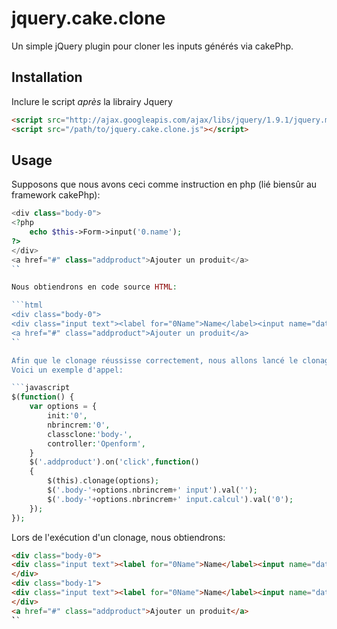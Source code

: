 # jquery.cake.clone

Un simple jQuery plugin pour cloner les inputs générés via cakePhp.

## Installation

Inclure le script *après* la librairy Jquery

```html
<script src="http://ajax.googleapis.com/ajax/libs/jquery/1.9.1/jquery.min.js"></script>
<script src="/path/to/jquery.cake.clone.js"></script>
```
## Usage

Supposons que nous avons ceci comme instruction en php (lié biensûr au framework cakePhp):

```php
<div class="body-0">
<?php 
	echo $this->Form->input('0.name');
?>
</div>
<a href="#" class="addproduct">Ajouter un produit</a>
`̀`

Nous obtiendrons en code source HTML:

```html
<div class="body-0">
<div class="input text"><label for="0Name">Name</label><input name="data[0][name]" type="text" id="0Name"/></div></div>
<a href="#" class="addproduct">Ajouter un produit</a>
̀``

Afin que le clonage réussisse correctement, nous allons lancé le clonage lors du click sur le lien présentant le select class appelé *addproduct*. Nous devons donc faire appel à l'extension jquery.cake.clone accompagné avec des options afin de cloner le ou les champs selectionnés.
Voici un exemple d'appel:

```javascript
$(function() {
	var options = {
    	init:'0',
    	nbrincrem:'0',
    	classclone:'body-',
    	controller:'Openform',
  	}
	$('.addproduct').on('click',function()
	{
		$(this).clonage(options);
		$('.body-'+options.nbrincrem+' input').val('');
		$('.body-'+options.nbrincrem+' input.calcul').val('0');
	});
});
```

Lors de l'exécution d'un clonage, nous obtiendrons:
```html
<div class="body-0">
<div class="input text"><label for="0Name">Name</label><input name="data[0][name]" type="text" id="0Name"/></div>
</div>
<div class="body-1">
<div class="input text"><label for="0Name">Name</label><input name="data[1][name]" type="text" id="1Name"/></div>
</div>
<a href="#" class="addproduct">Ajouter un produit</a>
̀``